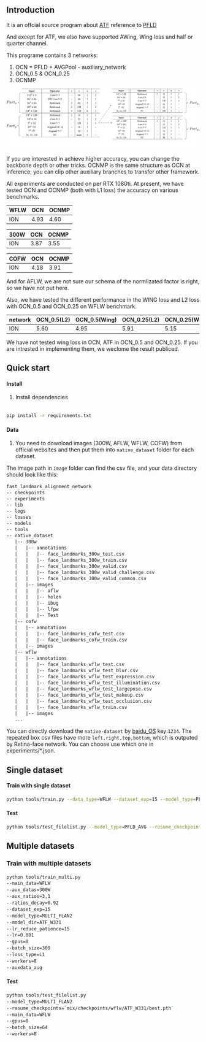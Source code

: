 ## Introduction

It is an offcial source program about [ATF](https://...) reference to [PFLD](https://arxiv.org/pdf/1902.10859.pdf)

And except for ATF, we also have supported AWing, Wing loss and half or quarter channel.

This programe contains 3 networks: 

1. OCN = PFLD + AVGPool - auxiliary_network
2. OCN_0.5 & OCN_0.25
3. OCNMP

![OCN structure](resize_configuration_direct.jpg)

If you are interested in achieve higher accuracy, you can change the backbone depth or other tricks. OCNMP is the same structure as OCN at inference, you can clip other auxiliary branches to transfer other framework.

All experiments are conducted on per RTX 1080ti.
At present, we have tested OCN and OCNMP (both with L1 loss) the accuracy on various benchmarks.

|WFLW | OCN | OCNMP |
|----|----|----|
|ION| 4.93| 4.60 |

|300W | OCN | OCNMP |
|----|----|----|
|ION| 3.87| 3.55 |

|COFW | OCN | OCNMP |
|----|----|----|
|ION| 4.18| 3.91 |

And for AFLW, we are not sure our schema of the normlizated factor is right, so we have not put here.

Also, we have tested the different performance in the WING loss and L2 loss with OCN_0.5 and OCN_0.25 on WFLW benchmark.

|network |OCN_0.5(L2) | OCN_0.5(Wing) | OCN_0.25(L2)| OCN_0.25(Wing) |
|----|----|----|----|----|
|ION| 5.60 | 4.95 | 5.91 | 5.15 |

We have not tested wing loss in OCN, ATF in OCN_0.5 and OCN_0.25. If you are intrested in implementing them, we weclome the result publiced.

## Quick start

#### Install
1. Install dependencies
````bash

pip install -r requirements.txt
````

#### Data

1. You need to download images (300W, AFLW, WFLW, COFW) from official websites and then put them into `native_dataset` folder for each dataset.

The image path in `image` folder can find the csv file, and your data directory should look like this:

````
fast_landmark_alignment_network
-- checkpoints
-- experiments
-- lib
-- logs
-- losses
-- models
-- tools
-- native_dataset
   |-- 300w
   |   |-- annotations
   |   |   |-- face_landmarks_300w_test.csv
   |   |   |-- face_landmarks_300w_train.csv
   |   |   |-- face_landmarks_300w_valid.csv
   |   |   |-- face_landmarks_300w_valid_challenge.csv
   |   |   |-- face_landmarks_300w_valid_common.csv
   |   |-- images
   |   |   |-- aflw
   |   |   |-- helen
   |   |   |-- ibug
   |   |   |-- lfpw
   |   |   |-- Test
   |-- cofw
   |   |-- annotations
   |   |   |-- face_landmarks_cofw_test.csv
   |   |   |-- face_landmarks_cofw_train.csv
   |   |-- images
   |-- wflw
   |   |-- annotations
   |   |   |-- face_landmarks_wflw_test.csv
   |   |   |-- face_landmarks_wflw_test_blur.csv
   |   |   |-- face_landmarks_wflw_test_expression.csv
   |   |   |-- face_landmarks_wflw_test_illumination.csv
   |   |   |-- face_landmarks_wflw_test_largepose.csv
   |   |   |-- face_landmarks_wflw_test_makeup.csv
   |   |   |-- face_landmarks_wflw_test_occlusion.csv
   |   |   |-- face_landmarks_wflw_train.csv
   |   |-- images
   ...

````

You can directly download the `native-dataset` by [baidu_OS](...) key:`1234`.
The repeated box csv files have more `left,right,top,bottom`, which is outputed by Retina-face network. You can choose use which one in experiments/*.json.

## Single dataset

#### Train with single dataset

````bash
python tools/train.py --data_type=WFLW --dataset_exp=15 --model_type=PFLD_AVG --lr_reduce_patience=15 --model_dir=OCN --lr=0.01 --gpus=0 --batch_size=320 --loss_type=L1 --workers=8 --image_size=112
````

#### Test 

````bash
python tools/test_filelist.py --model_type=PFLD_AVG --resume_checkpoints={`PATH`} --data_type=WFLW --gpus=0
````

## Multiple datasets

### Train with multiple datasets

````bash
python tools/train_multi.py
--main_data=WFLW 
--aux_datas=300W 
--aux_ratios=3,1 
--ratios_decay=0.92 
--dataset_exp=15
--model_type=MULTI_FLAN2
--model_dir=ATF_W331  
--lr_reduce_patience=15
--lr=0.001
--gpus=0
--batch_size=300
--loss_type=L1
--workers=8
--auxdata_aug
````

#### Test

````bash
python tools/test_filelist.py 
--model_type=MULTI_FLAN2
--resume_checkpoints=`mix/checkpoints/wflw/ATF_W331/best.pth`
--main_data=WFLW
--gpus=0
--batch_size=64
--workers=8
````



